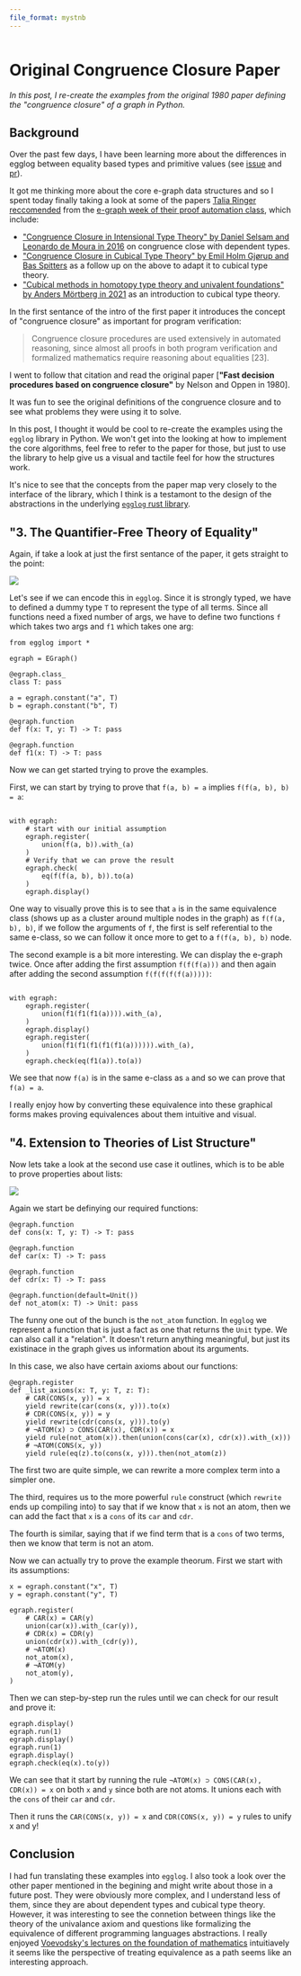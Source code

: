 ```yaml
---
file_format: mystnb
---
```


```{post} 2023-12-02

```

# Original Congruence Closure Paper

_In this post, I re-create the examples from the original 1980 paper defining the "congruence closure" of a graph in Python._

## Background

Over the past few days, I have been learning more about the differences in egglog between equality based types
and primitive values (see [issue](https://github.com/egraphs-good/egglog/issues/298) and [pr](https://github.com/egraphs-good/egglog/pull/309)).

It got me thinking more about the core e-graph data structures and so I spent today finally taking a look at
some of the papers [Talia Ringer reccomended](https://github.com/saulshanabrook/saulshanabrook/discussions/27#:~:text=Licata%20at%20Wesleyan-,Talia%20Ringer,-I%20was%20talking)
from the [e-graph week of their proof automation class](https://dependenttyp.es/classes/fa2022/readings/17-egraphs.html), which include:

- ["Congruence Closure in Intensional Type Theory" by Daniel Selsam and Leonardo de Moura in 2016](https://arxiv.org/pdf/1701.04391.pdf) on congruence close with dependent types.
- ["Congruence Closure in Cubical Type Theory" by Emil Holm Gjørup and Bas Spitters](https://cs.au.dk/~spitters/Emil.pdf) as a follow up on the above to adapt it to cubical type theory.
- ["Cubical methods in homotopy type theory and univalent foundations" by Anders Mörtberg in 2021](https://www.cambridge.org/core/journals/mathematical-structures-in-computer-science/article/cubical-methods-in-homotopy-type-theory-and-univalent-foundations/ECB3FE6B4A0B19AED2D3A2D785C38AF9) as an introduction to cubical type theory.

In the first sentance of the intro of the first paper it introduces the concept of "congruence closure" as important for program verification:

> Congruence closure procedures are used extensively in automated reasoning,
> since almost all proofs in both program verification and formalized mathematics
> require reasoning about equalities [23].

I went to follow that citation and read the original paper [**"Fast decision procedures based on congruence closure"** by Nelson and Oppen in 1980].

It was fun to see the original definitions of the congruence closure and to see what problems they were using it to solve.

In this post, I thought it would be cool to re-create the examples using the `egglog` library in Python. We won't get into the looking at how to implement the core algorithms, feel free to refer to the paper for those, but just to use the library
to help give us a visual and tactile feel for how the structures work.

It's nice to see that the concepts from the paper map very closely to the interface of the library, which I think is a testamont to the design of the abstractions in the underlying [`egglog` rust library](https://github.com/egraphs-good/egglog).

## "3. The Quantifier-Free Theory of Equality"

Again, if take a look at just the first sentance of the paper, it gets straight to the point:

![](./2023_12_02_congruence_closure-1.png)

Let's see if we can encode this in `egglog`. Since it is strongly typed, we have to defined a dummy type `T` to represent the type of all terms. Since all functions need a fixed number of args, we have to define two functions `f` which takes
two args and `f1` which takes one arg:

```{code-cell} python
from egglog import *

egraph = EGraph()

@egraph.class_
class T: pass

a = egraph.constant("a", T)
b = egraph.constant("b", T)

@egraph.function
def f(x: T, y: T) -> T: pass

@egraph.function
def f1(x: T) -> T: pass
```

Now we can get started trying to prove the examples.

First, we can start by trying to prove that `f(a, b) = a` implies `f(f(a, b), b) = a`:

```{code-cell} python

with egraph:
    # start with our initial assumption
    egraph.register(
        union(f(a, b)).with_(a)
    )
    # Verify that we can prove the result
    egraph.check(
        eq(f(f(a, b), b)).to(a)
    )
    egraph.display()
```

One way to visually prove this is to see that `a` is in the same equivalence class (shows up as a cluster around multiple nodes in the graph) as `f(f(a, b), b)`, if we follow the arguments of `f`, the first is self referential to the same e-class, so we can follow it once more to get to a `f(f(a, b), b)` node.

The second example is a bit more interesting. We can display the e-graph twice. Once after adding the first assumption `f(f(f(a)))` and then again after adding the second assumption `f(f(f(f(f(a)))))`:

```{code-cell} python

with egraph:
    egraph.register(
        union(f1(f1(f1(a)))).with_(a),
    )
    egraph.display()
    egraph.register(
        union(f1(f1(f1(f1(f1(a)))))).with_(a),
    )
    egraph.check(eq(f1(a)).to(a))
```

We see that now `f(a)` is in the same e-class as `a` and so we can prove that `f(a) = a`.

I really enjoy how by converting these equivalence into these graphical forms makes proving equivalences about them intuitive and visual.

## "4. Extension to Theories of List Structure"

Now lets take a look at the second use case it outlines, which is to be able to prove properties about lists:

![](./2023_12_02_congruence_closure-2.png)

Again we start be definying our required functions:

```{code-cell} python
@egraph.function
def cons(x: T, y: T) -> T: pass

@egraph.function
def car(x: T) -> T: pass

@egraph.function
def cdr(x: T) -> T: pass

@egraph.function(default=Unit())
def not_atom(x: T) -> Unit: pass
```

The funny one out of the bunch is the `not_atom` function. In `egglog` we represent a function that is just a fact
as one that returns the `Unit` type. We can also call it a "relation". It doesn't return anything meaningful, but just its existinace in the graph gives us information about its arguments.

In this case, we also have certain axioms about our functions:

```{code-cell} python
@egraph.register
def _list_axioms(x: T, y: T, z: T):
    # CAR(CONS(x, y)) = x
    yield rewrite(car(cons(x, y))).to(x)
    # CDR(CONS(x, y)) = y
    yield rewrite(cdr(cons(x, y))).to(y)
    # ¬ATOM(x) ⊃ CONS(CAR(x), CDR(x)) = x
    yield rule(not_atom(x)).then(union(cons(car(x), cdr(x)).with_(x)))
    # ¬ATOM(CONS(x, y))
    yield rule(eq(z).to(cons(x, y))).then(not_atom(z))
```

The first two are quite simple, we can rewrite a more complex term into a simpler one.

The third, requires us to the more powerful `rule` construct (which `rewrite` ends up compiling into) to say that if we know that `x` is not an atom, then we can add the fact that `x` is a `cons` of its `car` and `cdr`.

The fourth is similar, saying that if we find term that is a `cons` of two terms, then we know that term is not an atom.

Now we can actually try to prove the example theorum. First we start with its assumptions:

```{code-cell} python
x = egraph.constant("x", T)
y = egraph.constant("y", T)

egraph.register(
    # CAR(x) = CAR(y)
    union(car(x)).with_(car(y)),
    # CDR(x) = CDR(y)
    union(cdr(x)).with_(cdr(y)),
    # ¬ATOM(x)
    not_atom(x),
    # ¬ATOM(y)
    not_atom(y),
)
```

Then we can step-by-step run the rules until we can check for our result and prove it:

```{code-cell} python
egraph.display()
egraph.run(1)
egraph.display()
egraph.run(1)
egraph.display()
egraph.check(eq(x).to(y))
```

We can see that it start by running the rule `¬ATOM(x) ⊃ CONS(CAR(x), CDR(x)) = x` on both `x` and `y` since both are not atoms. It unions each with the `cons` of their `car` and `cdr`.

Then it runs the `CAR(CONS(x, y)) = x` and `CDR(CONS(x, y)) = y` rules to unify x and y!

## Conclusion

I had fun translating these examples into `egglog`. I also took a look over the other paper mentioned in the begining and might write about those in a future post. They were obviously more complex, and I understand less of them, since they are about dependent types and cubical type theory. However, it was interesting to see the connetion between things like the theory of the univalance axiom and questions like formalizing the equivalence of different programming languages abstractions. I really enjoyed [Voevodsky's lectures on the foundation of mathematics](https://www.math.ias.edu/vladimir/lectures#:~:text=Foundations%20of%20mathematics%20%2D%20their%20past%2C%20present%20and%20future) intuitiavely it seems like the perspective of treating equivalence as a path seems like an interesting approach.
